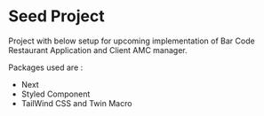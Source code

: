# Seed Project

Project with below setup for upcoming implementation of Bar Code Restaurant Application and Client AMC manager.

Packages used are :

- Next
- Styled Component
- TailWind CSS and Twin Macro
